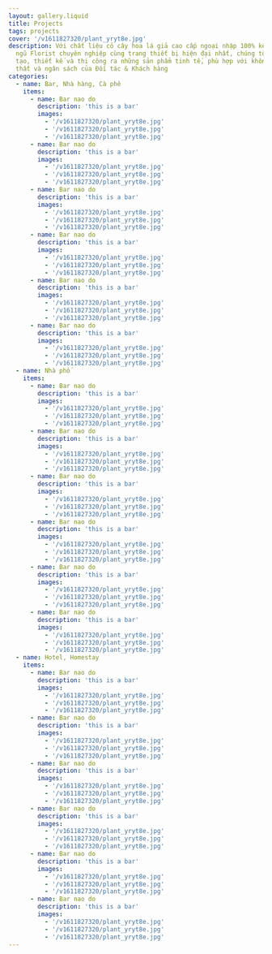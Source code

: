 ```yaml
---
layout: gallery.liquid
title: Projects
tags: projects
cover: '/v1611827320/plant_yryt8e.jpg'
description: Với chất liệu cỏ cây hoa lá giả cao cấp ngoại nhập 100% kết hợp đội
  ngũ Florist chuyên nghiệp cùng trang thiết bị hiện đại nhất, chúng tôi luôn sáng
  tạo, thiết kế và thi công ra những sản phẩm tinh tế, phù hợp với không gian nội
  thất và ngân sách của Đối tác & Khách hàng
categories:
  - name: Bar, Nhà hàng, Cà phê
    items:
      - name: Bar nao do
        description: 'this is a bar'
        images:
          - '/v1611827320/plant_yryt8e.jpg'
          - '/v1611827320/plant_yryt8e.jpg'
          - '/v1611827320/plant_yryt8e.jpg'
      - name: Bar nao do
        description: 'this is a bar'
        images:
          - '/v1611827320/plant_yryt8e.jpg'
          - '/v1611827320/plant_yryt8e.jpg'
          - '/v1611827320/plant_yryt8e.jpg'
      - name: Bar nao do
        description: 'this is a bar'
        images:
          - '/v1611827320/plant_yryt8e.jpg'
          - '/v1611827320/plant_yryt8e.jpg'
          - '/v1611827320/plant_yryt8e.jpg'
      - name: Bar nao do
        description: 'this is a bar'
        images:
          - '/v1611827320/plant_yryt8e.jpg'
          - '/v1611827320/plant_yryt8e.jpg'
          - '/v1611827320/plant_yryt8e.jpg'
      - name: Bar nao do
        description: 'this is a bar'
        images:
          - '/v1611827320/plant_yryt8e.jpg'
          - '/v1611827320/plant_yryt8e.jpg'
          - '/v1611827320/plant_yryt8e.jpg'
      - name: Bar nao do
        description: 'this is a bar'
        images:
          - '/v1611827320/plant_yryt8e.jpg'
          - '/v1611827320/plant_yryt8e.jpg'
          - '/v1611827320/plant_yryt8e.jpg'
  - name: Nhà phố
    items:
      - name: Bar nao do
        description: 'this is a bar'
        images:
          - '/v1611827320/plant_yryt8e.jpg'
          - '/v1611827320/plant_yryt8e.jpg'
          - '/v1611827320/plant_yryt8e.jpg'
      - name: Bar nao do
        description: 'this is a bar'
        images:
          - '/v1611827320/plant_yryt8e.jpg'
          - '/v1611827320/plant_yryt8e.jpg'
          - '/v1611827320/plant_yryt8e.jpg'
      - name: Bar nao do
        description: 'this is a bar'
        images:
          - '/v1611827320/plant_yryt8e.jpg'
          - '/v1611827320/plant_yryt8e.jpg'
          - '/v1611827320/plant_yryt8e.jpg'
      - name: Bar nao do
        description: 'this is a bar'
        images:
          - '/v1611827320/plant_yryt8e.jpg'
          - '/v1611827320/plant_yryt8e.jpg'
          - '/v1611827320/plant_yryt8e.jpg'
      - name: Bar nao do
        description: 'this is a bar'
        images:
          - '/v1611827320/plant_yryt8e.jpg'
          - '/v1611827320/plant_yryt8e.jpg'
          - '/v1611827320/plant_yryt8e.jpg'
      - name: Bar nao do
        description: 'this is a bar'
        images:
          - '/v1611827320/plant_yryt8e.jpg'
          - '/v1611827320/plant_yryt8e.jpg'
          - '/v1611827320/plant_yryt8e.jpg'
  - name: Hotel, Homestay
    items:
      - name: Bar nao do
        description: 'this is a bar'
        images:
          - '/v1611827320/plant_yryt8e.jpg'
          - '/v1611827320/plant_yryt8e.jpg'
          - '/v1611827320/plant_yryt8e.jpg'
      - name: Bar nao do
        description: 'this is a bar'
        images:
          - '/v1611827320/plant_yryt8e.jpg'
          - '/v1611827320/plant_yryt8e.jpg'
          - '/v1611827320/plant_yryt8e.jpg'
      - name: Bar nao do
        description: 'this is a bar'
        images:
          - '/v1611827320/plant_yryt8e.jpg'
          - '/v1611827320/plant_yryt8e.jpg'
          - '/v1611827320/plant_yryt8e.jpg'
      - name: Bar nao do
        description: 'this is a bar'
        images:
          - '/v1611827320/plant_yryt8e.jpg'
          - '/v1611827320/plant_yryt8e.jpg'
          - '/v1611827320/plant_yryt8e.jpg'
      - name: Bar nao do
        description: 'this is a bar'
        images:
          - '/v1611827320/plant_yryt8e.jpg'
          - '/v1611827320/plant_yryt8e.jpg'
          - '/v1611827320/plant_yryt8e.jpg'
      - name: Bar nao do
        description: 'this is a bar'
        images:
          - '/v1611827320/plant_yryt8e.jpg'
          - '/v1611827320/plant_yryt8e.jpg'
          - '/v1611827320/plant_yryt8e.jpg'
---
```

